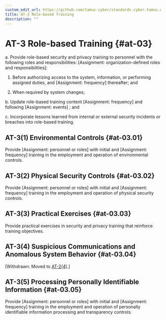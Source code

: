 ```yaml
---
custom_edit_url: https://github.com/tamus-cyber/standards.cyber.tamus.edu/tree/main/content/tamus.edu/TAMUS_profile.xml
title: AT-3 Role-based Training
description: ""
---
```


# AT-3 Role-based Training {#at-03}

a. Provide role-based security and privacy training to personnel with the following roles and responsibilities: [Assignment: organization-defined roles and responsibilities]:

1. Before authorizing access to the system, information, or performing assigned duties, and [Assignment: frequency] thereafter; and

2. When required by system changes;

b. Update role-based training content [Assignment: frequency] and following [Assignment: events] ; and

c. Incorporate lessons learned from internal or external security incidents or breaches into role-based training.

## AT-3(1) Environmental Controls {#at-03.01}

Provide [Assignment: personnel or roles] with initial and [Assignment: frequency] training in the employment and operation of environmental controls.

## AT-3(2) Physical Security Controls {#at-03.02}

Provide [Assignment: personnel or roles] with initial and [Assignment: frequency] training in the employment and operation of physical security controls.

## AT-3(3) Practical Exercises {#at-03.03}

Provide practical exercises in security and privacy training that reinforce training objectives.

## AT-3(4) Suspicious Communications and Anomalous System Behavior {#at-03.04}

[Withdrawn: Moved to [AT-2(4)](../at/at-02#at-02.04).]

## AT-3(5) Processing Personally Identifiable Information {#at-03.05}

Provide [Assignment: personnel or roles] with initial and [Assignment: frequency] training in the employment and operation of personally identifiable information processing and transparency controls.

